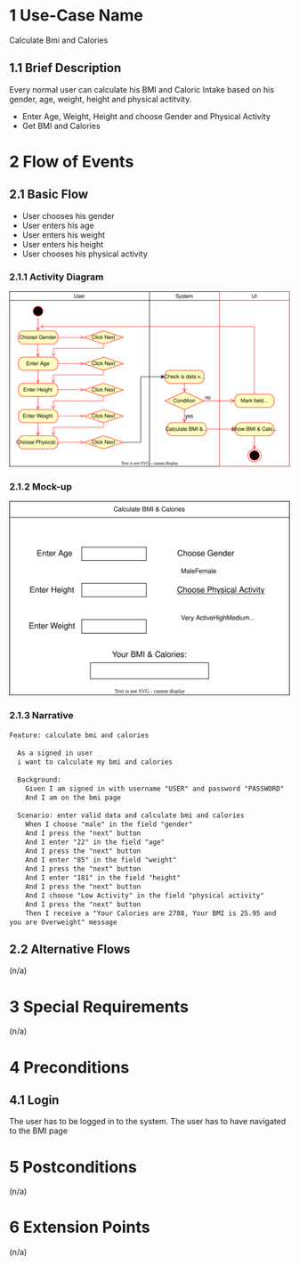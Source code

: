 # 1 Use-Case Name

Calculate Bmi and Calories

## 1.1 Brief Description

Every normal user can calculate his BMI and Caloric Intake based on his gender, age, weight, height and physical actitvity.

- Enter Age, Weight, Height and choose Gender and Physical Activity
- Get BMI and Calories

# 2 Flow of Events

## 2.1 Basic Flow

- User chooses his gender
- User enters his age
- User enters his weight
- User enters his height
- User chooses his physical activity

### 2.1.1 Activity Diagram

![Create Exercise](../ActivityDiagrams/Calculate_Bmi_And_Calories.drawio.svg)

### 2.1.2 Mock-up

![Create Exercise](../MockUps/MockUpCalculateBMIAndCalories.drawio.svg)

### 2.1.3 Narrative

```gherkin
Feature: calculate bmi and calories

  As a signed in user
  i want to calculate my bmi and calories

  Background:
    Given I am signed in with username "USER" and password "PASSWORD"
    And I am on the bmi page

  Scenario: enter valid data and calculate bmi and calories
    When I choose "male" in the field "gender"
    And I press the "next" button
    And I enter "22" in the field "age"
    And I press the "next" button
    And I enter "85" in the field "weight"
    And I press the "next" button
    And I enter "181" in the field "height"
    And I press the "next" button
    And I choose "Low Activity" in the field "physical activity"
    And I press the "next" button
    Then I receive a "Your Calories are 2788, Your BMI is 25.95 and you are Overweight" message
```

## 2.2 Alternative Flows

(n/a)

# 3 Special Requirements

(n/a)

# 4 Preconditions

## 4.1 Login

The user has to be logged in to the system.
The user has to have navigated to the BMI page

# 5 Postconditions

(n/a)

# 6 Extension Points

(n/a)
